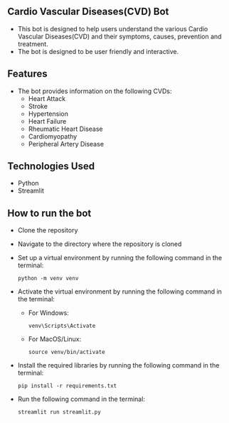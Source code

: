 ## Cardio Vascular Diseases(CVD) Bot
- This bot is designed to help users understand the various Cardio Vascular Diseases(CVD) and their symptoms, causes, prevention and treatment.
- The bot is designed to be user friendly and interactive.

## Features
- The bot provides information on the following CVDs:
  - Heart Attack
  - Stroke
  - Hypertension
  - Heart Failure
  - Rheumatic Heart Disease
  - Cardiomyopathy
  - Peripheral Artery Disease

## Technologies Used
- Python
- Streamlit

## How to run the bot
- Clone the repository
- Navigate to the directory where the repository is cloned
- Set up a virtual environment by running the following command in the terminal:
  ```
  python -m venv venv
  ```
- Activate the virtual environment by running the following command in the terminal:
    - For Windows:
        ```
        venv\Scripts\Activate
        ```
    - For MacOS/Linux:
        ```
        source venv/bin/activate
        ```

- Install the required libraries by running the following command in the terminal:
  ```
  pip install -r requirements.txt
  ```
- Run the following command in the terminal:
  ```
  streamlit run streamlit.py
  ```